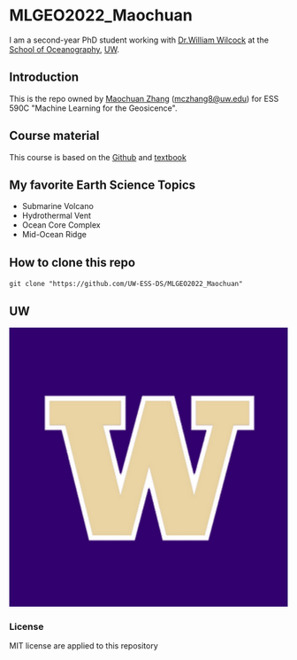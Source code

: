 # MLGEO2022_Maochuan
I am a second-year PhD student working with [Dr.William Wilcock](https://faculty.washington.edu/wilcock/) at the [School of Oceanography](https://www.ocean.washington.edu/), [UW](https://www.washington.edu/).

## Introduction
This is the repo owned by [Maochuan Zhang](https://www.ocean.washington.edu/home/Maochuan_Zhang) (mczhang8@uw.edu) for ESS 590C "Machine Learning for the Geosicence". 

## Course material
This course is based on the [Github](https://github.com/UW-ESS-DS/MLGeo-Autumn22) and [textbook](https://geo-smart.github.io/curriculum-book/about_this_book/about_this_book.html)

## My favorite Earth Science Topics
- Submarine Volcano
- Hydrothermal Vent
- Ocean Core Complex
- Mid-Ocean Ridge

## How to clone this repo
```
git clone "https://github.com/UW-ESS-DS/MLGEO2022_Maochuan"
```

## UW
![Logo](/UW.jpeg)

### License
MIT license are applied to this repository
